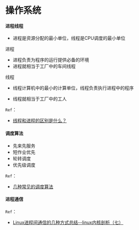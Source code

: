 # 操作系统

#### 进程线程

- 进程是资源分配的最小单位，线程是CPU调度的最小单位

进程

- 进程负责为程序的运行提供必备的环境
- 进程就相当于工厂中的车间线程

线程

- 线程计算机中的最小的计算单位，线程负责执行进程中的程序

- 线程就相当于工厂中的工人



`Ref`：

- [线程和进程的区别是什么？](https://www.zhihu.com/question/25532384)

#### 调度算法

- 先来先服务
- 短作业优先
- 轮转调度
- 优先级调度

`Ref`：

- [几种常见的调度算法](https://blog.csdn.net/zh13487/article/details/83928284)

#### 进程通信

`Ref`：

- [Linux进程间通信的几种方式总结--linux内核剖析（七）](https://kernel.blog.csdn.net/article/details/50908749?utm_medium=distribute.pc_relevant.none-task-blog-2~default~OPENSEARCH~default-4.control&dist_request_id=&depth_1-utm_source=distribute.pc_relevant.none-task-blog-2~default~OPENSEARCH~default-4.control)
